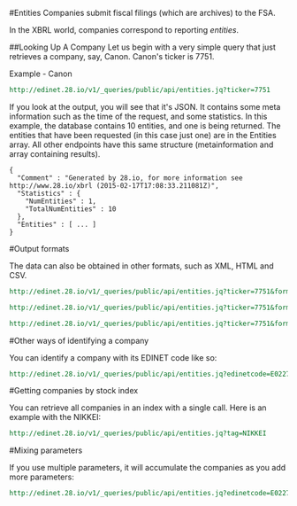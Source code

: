#Entities
Companies submit fiscal filings (which are archives) to the FSA.

In the XBRL world, companies correspond to reporting *entities*.

##Looking Up A Company
Let us begin with a very simple query that just retrieves a company, say, Canon. Canon's ticker is 7751.


 Example - Canon

```REST
http://edinet.28.io/v1/_queries/public/api/entities.jq?ticker=7751
```

If you look at the output, you will see that it's JSON. It contains some meta information such as the time of the request, and some statistics. In this example, the database contains 10 entities, and one is being returned.
The entities that have been requested (in this case just one) are in the Entities array. All other endpoints have this same structure (metainformation and array containing results).

    {
      "Comment" : "Generated by 28.io, for more information see http://www.28.io/xbrl (2015-02-17T17:08:33.211081Z)",
      "Statistics" : {
        "NumEntities" : 1,
        "TotalNumEntities" : 10
      },
      "Entities" : [ ... ]
    }

#Output formats

The data can also be obtained in other formats, such as XML, HTML and CSV.

```REST
http://edinet.28.io/v1/_queries/public/api/entities.jq?ticker=7751&format=xml
```

```REST
http://edinet.28.io/v1/_queries/public/api/entities.jq?ticker=7751&format=csv
```

```REST
http://edinet.28.io/v1/_queries/public/api/entities.jq?ticker=7751&format=html
```

#Other ways of identifying a company

You can identify a company with its EDINET code like so:

```REST
http://edinet.28.io/v1/_queries/public/api/entities.jq?edinetcode=E02274
```

#Getting companies by stock index

You can retrieve all companies in an index with a single call. Here is an example with the NIKKEI:

```REST
http://edinet.28.io/v1/_queries/public/api/entities.jq?tag=NIKKEI
```

#Mixing parameters

If you use multiple parameters, it will accumulate the companies as you add more parameters:

```REST
http://edinet.28.io/v1/_queries/public/api/entities.jq?edinetcode=E02274&ticker=9432&tag=NIKKEI
```
